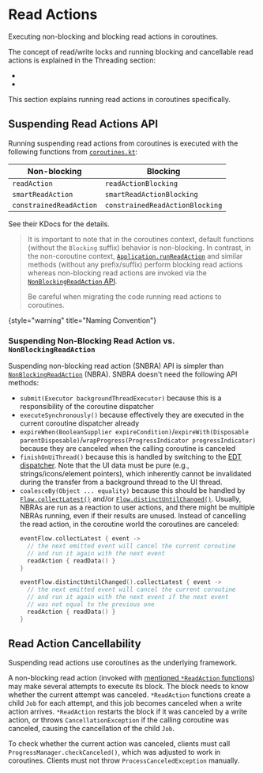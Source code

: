 <!-- Copyright 2000-2024 JetBrains s.r.o. and contributors. Use of this source code is governed by the Apache 2.0 license. -->

# Read Actions

<link-summary id="link-summary">Executing non-blocking and blocking read actions in coroutines.</link-summary>

<include from="coroutines_snippets.md" element-id="learnCoroutines"/>

The concept of read/write locks and running blocking and cancellable read actions is explained in the Threading section:
- [](general_threading_rules.md#read-write-lock)
- [](general_threading_rules.md#read-action-cancellability)

This section explains running read actions in coroutines specifically.

## Suspending Read Actions API

Running suspending read actions from coroutines is executed with the following functions from [`coroutines.kt`](%gh-ic%/platform/core-api/src/com/intellij/openapi/application/coroutines.kt):

| Non-blocking            | Blocking                        |
|-------------------------|---------------------------------|
| `readAction`            | `readActionBlocking`            |
| `smartReadAction`       | `smartReadActionBlocking`       |
| `constrainedReadAction` | `constrainedReadActionBlocking` |

See their KDocs for the details.

> It is important to note that in the coroutines context, default functions (without the `Blocking` suffix) behavior is non-blocking.
> In contrast, in the non-coroutine context, [`Application.runReadAction`](%gh-ic%/platform/core-api/src/com/intellij/openapi/application/Application.java) and similar methods (without any prefix/suffix) perform blocking read actions whereas non-blocking read actions are invoked via the [`NonBlockingReadAction` API](general_threading_rules.md#read-action-cancellability).
>
> Be careful when migrating the code running read actions to coroutines.
>
{style="warning" title="Naming Convention"}

### Suspending Non-Blocking Read Action vs. `NonBlockingReadAction`

Suspending non-blocking read action (SNBRA) API is simpler than [`NonBlockingReadAction`](%gh-ic%/platform/core-api/src/com/intellij/openapi/application/NonBlockingReadAction.java) (NBRA).
SNBRA doesn't need the following API methods:
- `submit(Executor backgroundThreadExecutor)` because this is a responsibility of the coroutine dispatcher
- `executeSynchronously()` because effectively they are executed in the current coroutine dispatcher already
- `expireWhen(BooleanSupplier expireCondition)`/`expireWith(Disposable parentDisposable)`/`wrapProgress(ProgressIndicator progressIndicator)` because they are canceled when the calling coroutine is canceled
- `finishOnUiThread()` because this is handled by switching to the [EDT dispatcher](coroutine_dispatchers.md#edt-dispatcher).
  Note that the UI data must be pure (e.g., strings/icons/element pointers), which inherently cannot be invalidated during the transfer from a background thread to the UI thread.
- `coalesceBy(Object ... equality)` because this should be handled by [`Flow.collectLatest()`](https://kotlinlang.org/api/kotlinx.coroutines/kotlinx-coroutines-core/kotlinx.coroutines.flow/collect-latest.html) and/or [`Flow.distinctUntilChanged()`](https://kotlinlang.org/api/kotlinx.coroutines/kotlinx-coroutines-core/kotlinx.coroutines.flow/distinct-until-changed.html).
  Usually, NBRAs are run as a reaction to user actions, and there might be multiple NBRAs running, even if their results are unused.
  Instead of cancelling the read action, in the coroutine world the coroutines are canceled:
  ```kotlin
  eventFlow.collectLatest { event ->
    // the next emitted event will cancel the current coroutine
    // and run it again with the next event
    readAction { readData() }
  }

  eventFlow.distinctUntilChanged().collectLatest { event ->
    // the next emitted event will cancel the current coroutine
    // and run it again with the next event if the next event
    // was not equal to the previous one
    readAction { readData() }
  }
  ```

## Read Action Cancellability

Suspending read actions use coroutines as the underlying framework.

A non-blocking read action (invoked with [mentioned `*ReadAction` functions](#suspending-read-actions-api)) may make several attempts to execute its block.
The block needs to know whether the current attempt was canceled.
`*ReadAction` functions create a child `Job` for each attempt, and this job becomes canceled when a write action arrives.
`*ReadAction` restarts the block if it was canceled by a write action, or throws `CancellationException` if the calling coroutine was canceled, causing the cancellation of the child `Job`.

To check whether the current action was canceled, clients must call `ProgressManager.checkCanceled()`, which was adjusted to work in coroutines.
Clients must not throw `ProcessCanceledException` manually.
